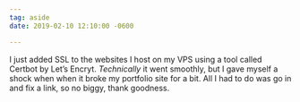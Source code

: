 ```yaml
---
tag: aside
date: 2019-02-10 12:10:00 -0600

---
```

I just added SSL to the websites I host on my VPS using a tool called Certbot by Let’s Encryt. _Technically_ it went smoothly, but I gave myself a shock when when it broke my portfolio site for a bit. All I had to do was go in and fix a link, so no biggy, thank goodness.
